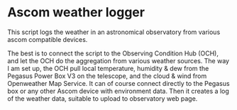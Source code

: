 # Ascom weather logger
This script logs the weather in an astronomical observatory from various ascom compatible devices.

The best is to connect the script to the Observing Condition Hub (OCH), and let the OCH do the aggregation from various weather sources. 
The way I am set up, the OCH pull local temperature, humidity & dew from the Pegasus Power Box V3 on the telescope, and the cloud & wind from Openweather Map Service.
It can of course connect directly to the Pegasus box or any other Ascom device with environment data.
Then it creates a log of the weather data, suitable to upload to observatory web page.
